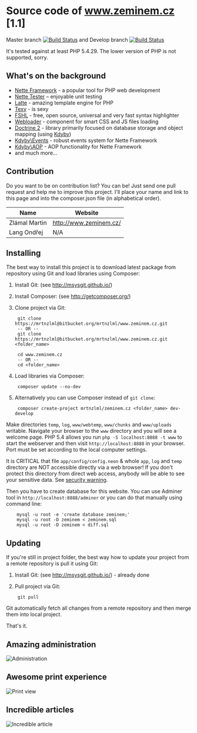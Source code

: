 Source code of www.zeminem.cz [1.1]
====================================

Master branch [![Build Status](https://travis-ci.org/mrtnzlml/www.zeminem.cz.svg?branch=master)](https://travis-ci.org/mrtnzlml/www.zeminem.cz) and Develop branch [![Build Status](https://travis-ci.org/mrtnzlml/www.zeminem.cz.svg?branch=develop)](https://travis-ci.org/mrtnzlml/www.zeminem.cz)

It's tested against at least PHP 5.4.29. The lower version of PHP is not supported, sorry.

What's on the background
------------------------
- [Nette Framework](http://nette.org/en/) - a popular tool for PHP web development
- [Nette Tester](http://tester.nette.org/en/) – enjoyable unit testing
- [Latte](http://latte.nette.org/en/) - amazing template engine for PHP
- [Texy](http://texy.info/en/) - is sexy
- [FSHL](http://fshl.kukulich.cz/) - free, open source, universal and very fast syntax highlighter
- [Webloader](https://github.com/janmarek/WebLoader) - component for smart CSS and JS files loading
- [Doctrine 2](http://www.doctrine-project.org/) - library primarily focused on database storage and object mapping (using [Kdyby](https://github.com/Kdyby/Doctrine))
- [Kdyby\Events](https://github.com/Kdyby/Events) - robust events system for Nette Framework
- [Kdyby\AOP](https://github.com/Kdyby/Aop) - AOP functionality for Nette Framework
- and much more...

Contribution
------------
Do you want to be on contribution list? You can be! Just send one pull request and help me to improve
this project. I'll place your name and link to this page and into the composer.json file (in alphabetical order).

Name          | Website
------------- | -------
Zlámal Martin | http://www.zeminem.cz/
Lang Ondřej   | N/A

Installing
----------
The best way to install this project is to download latest package
from repository using Git and load libraries using Composer:

1. Install Git: (see http://msysgit.github.io/)
2. Install Composer: (see http://getcomposer.org/)
3. Clone project via Git:

		git clone https://mrtnzlml@bitbucket.org/mrtnzlml/www.zeminem.cz.git
		-- OR --
		git clone https://mrtnzlml@bitbucket.org/mrtnzlml/www.zeminem.cz.git <folder_name>

		cd www.zeminem.cz
		-- OR --
		cd <folder_name>

4. Load libraries via Composer:

		composer update --no-dev

5. Alternatively you can use Composer instead of `git clone`:

		composer create-project mrtnzlml/zeminem.cz <folder_name> dev-develop

Make directories `temp`, `log`, `www/webtemp`, `www/chunks` and `www/uploads` writable.
Navigate your browser to the `www` directory and you will see a welcome page.
PHP 5.4 allows you run `php -S localhost:8888 -t www` to start the webserver and
then visit `http://localhost:8888` in your browser.
Port must be set according to the local computer settings.

It is CRITICAL that file `app/config/config.neon` & whole `app`, `log`
and `temp` directory are NOT accessible directly via a web browser! If you
don't protect this directory from direct web access, anybody will be able to see
your sensitive data. See [security warning](http://nette.org/security-warning).

Then you have to create database for this website. You can use Adminer tool in
`http://localhost:8888/adminer` or you can do that manually using command line:

		mysql -u root -e 'create database zeminem;'
        mysql -u root -D zeminem < zeminem.sql
        mysql -u root -D zeminem < diff.sql

Updating
--------
If you're still in project folder, the best way how to update
your project from a remote repository is pull it using Git:

1. Install Git: (see http://msysgit.github.io/) - already done
2. Pull project via Git:

		git pull

Git automatically fetch all changes from a remote repository and then merge them into local project.

That's it.

Amazing administration
-----------------------
![Administration](www/img/screens/admin.png)

Awesome print experience
------------------------
![Print view](www/img/screens/print.png)

Incredible articles
-------------------
![Incredible article](www/img/screens/article.png)